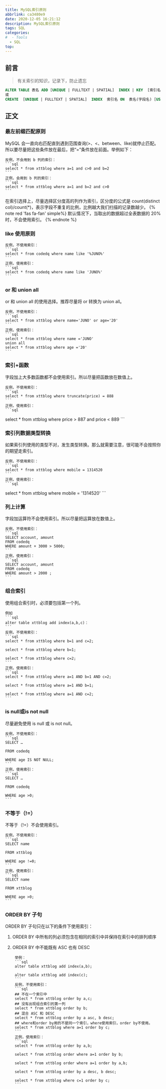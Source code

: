 ```yaml
---
title: MySQL索引原则
abbrlink: ca3480e9
date: 2020-12-05 16:21:12
description: MySQL索引原则
tags: SQL
categories:
#  - Tools
  - SQL
top:
---
```


## 前言

> 有关索引的知识，记录下，防止遗忘
```sql
ALTER TABLE 表名 ADD [UNIQUE | FULLTEXT | SPATIAL]  INDEX | KEY  [索引名] (字段名1 [(长度)] [ASC | DESC]) [USING 索引方法]；
或
CREATE  [UNIQUE | FULLTEXT | SPATIAL]  INDEX  索引名 ON  表名(字段名) [USING 索引方法]；
```

## 正文

### 最左前缀匹配原则

MySQL 会一直向右匹配直到遇到范围查询(>、<、between、like)就停止匹配。所以要尽量把这些条件放在最后，把“=”条件放在前面。举例如下：

    反例，不会用到 b 列的索引：
    ```sql
    select * from xttblog where a=1 and c>0 and b=2
    ```
    正例，会用到 b 列的索引：
    ```sql
    select * from xttblog where a=1 and b=2 and c>0
    ```
在索引选择上，尽量选择区分度高的列作为索引，区分度的公式是 count(distinct col)/count(*)，表示字段不重复的比例，比例越大我们扫描的记录数越少。
{% note red 'fas fa-fan' simple%}
默认情况下，当取出的数据超过全表数据的 20% 时，不会使用索引。
{% endnote %}

### like 使用原则
    反例，不使用索引：
    ```sql
    select * from codedq where name like '%JUNO%'
    ```
    正例，使用索引：
    ```sql
    select * from codedq where name like 'JUNO%'
    ```

### or 和 union all
or 和 union all 的使用选择。推荐尽量将 or 转换为 union all。

    反例，不使用索引：
    ```sql
    select * from xttblog where name='JUNO' or age='20'
    ```
    正例，使用索引：
    ```sql
    select * from xttblog where name ='JUNO' 
    union all 
    select * from xttblog where age ='20'
    ```

### 索引+函数
字段加上大多数函数都不会使用索引。所以尽量把函数放在数值上。

    反例，不使用索引：
    ```sql
    select * from xttblog where truncate(price) = 888
    ```
    正例，使用索引：
    ```sql
   select * from xttblog where price > 887 and price < 889
    ```

### 索引列数据类型转换
如果索引列使用的类型不对，发生类型转换。那么就需要注意，很可能不会按照你的期望走索引。
    
    反例，不使用索引：
    ```sql
    select * from xttblog where mobile = 1314520
    ```
    正例，使用索引：
    ```sql
   select * from xttblog where mobile = '1314520'
    ```

### 列上计算
字段加运算符不会使用索引。所以尽量把运算放在数值上。

    反例，不使用索引：
    ```sql
    SELECT account, amount
    FROM codedq
    WHERE amount + 3000 > 5000;
    ```
    正例，使用索引：
    ```sql
    SELECT account, amount
    FROM codedq
    WHERE amount > 2000 ;
    ```

### 组合索引
使用组合索引时，必须要包括第一个列。

    例如
    ```sql
    alter table xttblog add index(a,b,c)：
    ```
    反例，不使用索引：
    ```sql
    select * from xttblog where b=1 and c=2;

    select * from xttblog where b=1;

    select * from xttblog where c=2;
    ```
    正例，使用索引： 
    ```sql
    select * from xttblog where a=1 AND b=1 AND c=2;

    select * from xttblog where a=1 AND b=1;

    select * from xttblog where a=1 AND c=2;
    ```

### is null或is not null
尽量避免使用 is null 或 is not null。

    反例，不使用索引：
    ```sql
    SELECT …

    FROM codedq

    WHERE age IS NOT NULL;
    ```
    正例，使用索引： 
    ```sql
    SELECT …

    FROM codedq

    WHERE age >0;
    ```

### 不等于（!=）
不等于（!=）不会使用索引。

    反例，不使用索引：
    ```sql
    SELECT name

    FROM xttblog

    WHERE age !=0;
    ```
    正例，使用索引： 
    ```sql
    SELECT name

    FROM xttblog

    WHERE age >0;
    ```

### ORDER BY 子句
ORDER BY 子句只在以下的条件下使用索引：

1. ORDER BY 中所有的列必须包含在相同的索引中并保持在索引中的排列顺序

2. ORDER BY 中不能既有 ASC 也有 DESC

        举例：
        ```sql
        alter table xttblog add index(a,b);

        alter table xttblog add index(c);
        ```
        反例，不使用索引：
        ```sql
        ## 不在一个索引中
        select * from xttblog order by a,c; 
        ## 没有出现组合索引的第一列
        select * from xttblog order by b; 
        ## 混合 ASC 和 DESC
        select * from xttblog order by a asc, b desc; 
        ## where和order by用的不是同一个索引，where使用索引，order by不使用。
        select * from xttblog where a=1 order by c; 
        ```
        正例，使用索引： 
        ```sql
        select * from xttblog order by a,b;

        select * from xttblog order where a=1 order by b;

        select * from xttblog order where a=1 order by a,b;

        select * from xttblog order by a desc, b desc;

        select * from xttblog where c=1 order by c;
        ```